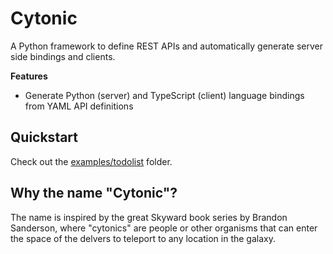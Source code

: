 # Cytonic

A Python framework to define REST APIs and automatically generate server side bindings and clients.

__Features__

* Generate Python (server) and TypeScript (client) language bindings from YAML API definitions

## Quickstart

Check out the [examples/todolist](examples/todolist) folder.

## Why the name "Cytonic"?

The name is inspired by the great Skyward book series by Brandon Sanderson, where "cytonics" are people
or other organisms that can enter the space of the delvers to teleport to any location in the galaxy.
